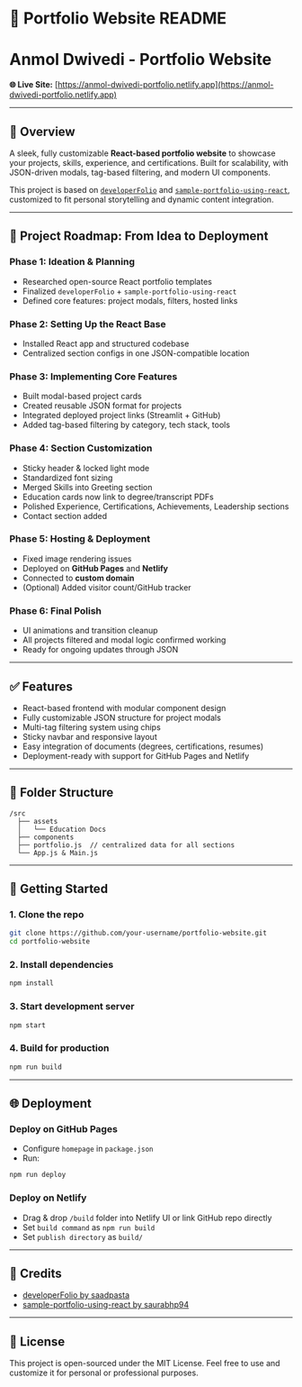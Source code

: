 # 🚀 Portfolio Website README

# Anmol Dwivedi - Portfolio Website

**🌐 Live Site:** [https://anmol-dwivedi-portfolio.netlify.app](https://anmol-dwivedi-portfolio.netlify.app)


---

## 📘 Overview
A sleek, fully customizable **React-based portfolio website** to showcase your projects, skills, experience, and certifications. Built for scalability, with JSON-driven modals, tag-based filtering, and modern UI components.

This project is based on [`developerFolio`](https://github.com/saadpasta/developerFolio) and [`sample-portfolio-using-react`](https://github.com/saurabhp94/sample-portfolio-using-react), customized to fit personal storytelling and dynamic content integration.

---

## 📍 Project Roadmap: From Idea to Deployment

### Phase 1: Ideation & Planning
- Researched open-source React portfolio templates
- Finalized `developerFolio` + `sample-portfolio-using-react`
- Defined core features: project modals, filters, hosted links

### Phase 2: Setting Up the React Base
- Installed React app and structured codebase
- Centralized section configs in one JSON-compatible location

### Phase 3: Implementing Core Features
- Built modal-based project cards
- Created reusable JSON format for projects
- Integrated deployed project links (Streamlit + GitHub)
- Added tag-based filtering by category, tech stack, tools

### Phase 4: Section Customization
- Sticky header & locked light mode
- Standardized font sizing
- Merged Skills into Greeting section
- Education cards now link to degree/transcript PDFs
- Polished Experience, Certifications, Achievements, Leadership sections
- Contact section added

### Phase 5: Hosting & Deployment
- Fixed image rendering issues
- Deployed on **GitHub Pages** and **Netlify**
- Connected to **custom domain**
- (Optional) Added visitor count/GitHub tracker

### Phase 6: Final Polish
- UI animations and transition cleanup
- All projects filtered and modal logic confirmed working
- Ready for ongoing updates through JSON

---

## ✅ Features
- React-based frontend with modular component design
- Fully customizable JSON structure for project modals
- Multi-tag filtering system using chips
- Sticky navbar and responsive layout
- Easy integration of documents (degrees, certifications, resumes)
- Deployment-ready with support for GitHub Pages and Netlify

---

## 🧩 Folder Structure
```
/src
  ├── assets
  │   └── Education Docs
  ├── components
  ├── portfolio.js  // centralized data for all sections
  └── App.js & Main.js
```

---

## 🚀 Getting Started
### 1. Clone the repo
```bash
git clone https://github.com/your-username/portfolio-website.git
cd portfolio-website
```

### 2. Install dependencies
```bash
npm install
```

### 3. Start development server
```bash
npm start
```

### 4. Build for production
```bash
npm run build
```

---

## 🌐 Deployment
### Deploy on GitHub Pages
- Configure `homepage` in `package.json`
- Run:
```bash
npm run deploy
```

### Deploy on Netlify
- Drag & drop `/build` folder into Netlify UI or link GitHub repo directly
- Set `build command` as `npm run build`
- Set `publish directory` as `build/`

---

## 🧠 Credits
- [developerFolio by saadpasta](https://github.com/saadpasta/developerFolio)
- [sample-portfolio-using-react by saurabhp94](https://github.com/saurabhp94/sample-portfolio-using-react)

---

## 📄 License
This project is open-sourced under the MIT License. Feel free to use and customize it for personal or professional purposes.
